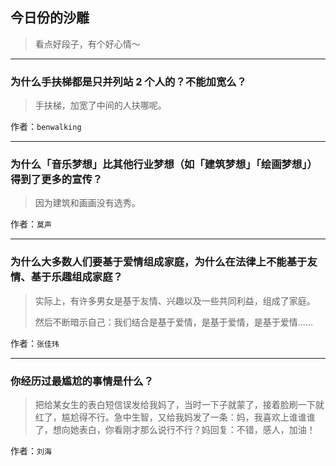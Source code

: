 ## 今日份的沙雕

> 看点好段子，有个好心情～


 
---

### 为什么手扶梯都是只并列站 2 个人的？不能加宽么？

> 手扶梯，加宽了中间的人扶哪呢。


作者：`benwalking`

---

### 为什么「音乐梦想」比其他行业梦想（如「建筑梦想」「绘画梦想」）得到了更多的宣传？

> 因为建筑和画画没有选秀。


作者：`莫声`

---

### 为什么大多数人们要基于爱情组成家庭，为什么在法律上不能基于友情、基于乐趣组成家庭？

> 实际上，有许多男女是基于友情、兴趣以及一些共同利益，组成了家庭。
> 
> 然后不断暗示自己：我们结合是基于爱情，是基于爱情，是基于爱情……


作者：`张佳玮`

---

### 你经历过最尴尬的事情是什么？

> 把给某女生的表白短信误发给我妈了，当时一下子就蒙了，接着脸刷一下就红了，尴尬得不行。急中生智，又给我妈发了一条：妈，我喜欢上谁谁谁了，想向她表白，你看刚才那么说行不行？妈回复：不错，感人，加油！


作者：`刘海`